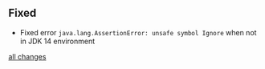 ## Fixed
* Fixed error `java.lang.AssertionError: unsafe symbol Ignore` when not in JDK 14 environment

[all changes](https://github.com/aselab/scala-activerecord/compare/0.6.0...0.6.1)
